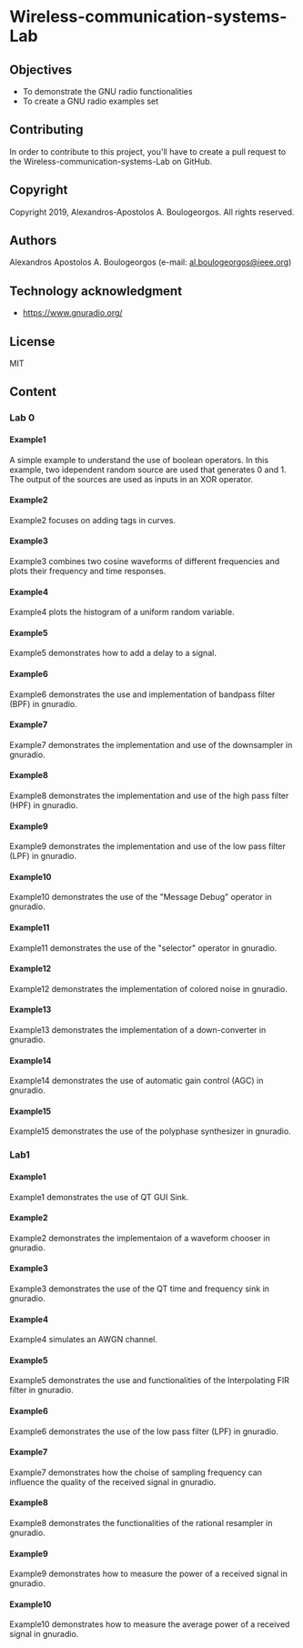 # Wireless-communication-systems-Lab

## Objectives
- To demonstrate the GNU radio functionalities
- To create a GNU radio examples set

## Contributing
In order to contribute to this project, you'll have to create a pull request to the Wireless-communication-systems-Lab on GitHub.

## Copyright
Copyright 2019, Alexandros-Apostolos A. Boulogeorgos. All rights reserved.

## Authors
Alexandros Apostolos A. Boulogeorgos (e-mail: al.boulogeorgos@ieee.org)

## Technology acknowledgment
- https://www.gnuradio.org/ 

## License 
MIT 

## Content

### Lab 0

#### Example1
A simple example to understand the use of boolean operators. In this example, two idependent random source are used that generates 0 and 1. The output of the sources are used as inputs in an XOR operator.

#### Example2
Example2 focuses on adding tags in curves. 

#### Example3
Example3 combines two cosine waveforms of different frequencies and plots their frequency and time responses. 

#### Example4
Example4 plots the histogram of a uniform random variable. 

#### Example5
Example5 demonstrates how to add a delay to a signal. 

#### Example6
Example6 demonstrates the use and implementation of bandpass filter (BPF) in gnuradio. 

#### Example7
Example7 demonstrates the implementation and use of the downsampler in gnuradio.

#### Example8
Example8 demonstrates the implementation and use of the high pass filter (HPF) in gnuradio.

#### Example9
Example9 demonstrates the implementation and use of the low pass filter (LPF) in gnuradio.

#### Example10
Example10 demonstrates the use of the "Message Debug" operator in gnuradio.

#### Example11
Example11 demonstrates the use of the "selector" operator in gnuradio.

#### Example12
Example12 demonstrates the implementation of colored noise in gnuradio.

#### Example13
Example13 demonstrates the implementation of a down-converter in gnuradio.

#### Example14
Example14 demonstrates the use of automatic gain control (AGC) in gnuradio.

#### Example15
Example15 demonstrates the use of the polyphase synthesizer in gnuradio. 

### Lab1

#### Example1
Example1 demonstrates the use of QT GUI Sink.

#### Example2
Example2 demonstrates the implementaion of a waveform chooser in gnuradio.

#### Example3
Example3 demonstrates the use of the QT time and frequency sink in gnuradio.

#### Example4
Example4 simulates an AWGN channel.

#### Example5
Example5 demonstrates the use and functionalities of the Interpolating FIR filter in gnuradio.

#### Example6
Example6 demonstrates the use of the low pass filter (LPF) in gnuradio.

#### Example7
Example7 demonstrates how the choise of sampling frequency can influence the quality of the received signal in gnuradio.

#### Example8
Example8 demonstrates the functionalities of the rational resampler in gnuradio.

#### Example9
Example9 demonstrates how to measure the power of a received signal in gnuradio.

#### Example10
Example10 demonstrates how to measure the average power of a received signal in gnuradio.
